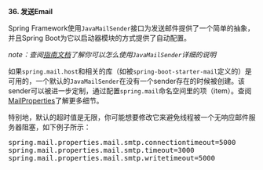 **36. 发送Email**

Spring Framework使用<code>JavaMailSender</code>接口为发送邮件提供了一个简单的抽象，并且Spring Boot为它以启动器模块的方式提供了自动配置。

*note：查阅[指南文档](https://docs.spring.io/spring/docs/5.0.6.RELEASE/spring-framework-reference/integration.html#mail)了解你可以怎么使用<code>JavaMailSender</code>详细的说明*

如果<code>spring.mail.host</code>和相关的库（如被<code>spring-boot-starter-mail</code>定义的）是可用的，一个默认的<code>JavaMailSender</code>在没有一个sender存在的时候被创建。该sender可以被进一步定制，通过配置<code>spring.mail</code>命名空间里的项（item）。查阅[MailProperties](https://github.com/spring-projects/spring-boot/tree/v2.0.2.RELEASE/spring-boot-project/spring-boot-autoconfigure/src/main/java/org/springframework/boot/autoconfigure/mail/MailProperties.java)了解更多细节。

特别地，默认的超时值是无限，你可能想要修改它来避免线程被一个无响应邮件服务器阻塞，如下例子所示：

<pre>
spring.mail.properties.mail.smtp.connectiontimeout=5000
spring.mail.properties.mail.smtp.timeout=3000
spring.mail.properties.mail.smtp.writetimeout=5000
</pre>
